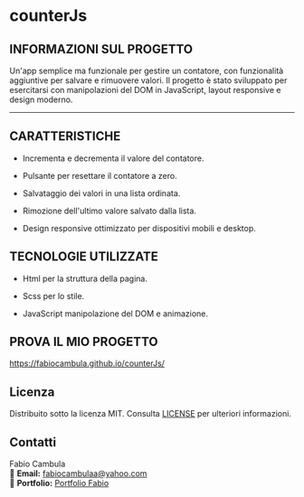 # counterJs

## INFORMAZIONI SUL PROGETTO

Un'app semplice ma funzionale per gestire un contatore, con funzionalità aggiuntive per salvare e rimuovere valori. Il progetto è stato sviluppato per esercitarsi con manipolazioni del DOM in JavaScript, layout responsive e design moderno.
__________
## CARATTERISTICHE

- Incrementa e decrementa il valore del contatore.

- Pulsante per resettare il contatore a zero.

- Salvataggio dei valori in una lista ordinata.

- Rimozione dell'ultimo valore salvato dalla lista.

- Design responsive ottimizzato per dispositivi mobili e desktop.

## TECNOLOGIE UTILIZZATE

- Html per la struttura della pagina.

- Scss per lo stile.

- JavaScript manipolazione del DOM e animazione.

## PROVA IL MIO PROGETTO

https://fabiocambula.github.io/counterJs/

## Licenza

Distribuito sotto la licenza MIT. Consulta [LICENSE](LICENSE.txt) per ulteriori informazioni.

## Contatti

Fabio Cambula  
📧 **Email:** [fabiocambulaa@yahoo.com](mailto:fabiocambulaa@eyahoo.com)  
🔗 **Portfolio:** [Portfolio Fabio](https://fabiocambula.github.io/PortfolioFabio/)




